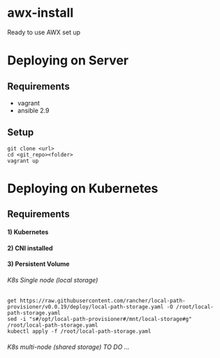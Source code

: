 # awx-install
Ready to use AWX set up

# Deploying on Server

## Requirements
- vagrant
- ansible 2.9

## Setup
```
git clone <url>
cd <git_repo><folder>
vagrant up
```

# Deploying on Kubernetes

## Requirements

#### 1) Kubernetes
#### 2) CNI installed
#### 3) Persistent Volume
###### K8s Single node (local storage)
  ```
  get https://raw.githubusercontent.com/rancher/local-path-provisioner/v0.0.19/deploy/local-path-storage.yaml -O /root/local-path-storage.yaml
  sed -i "s#/opt/local-path-provisioner#/mnt/local-storage#g" /root/local-path-storage.yaml
  kubectl apply -f /root/local-path-storage.yaml
  ```
###### K8s multi-node (shared storage) TO DO ...
